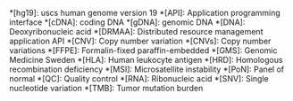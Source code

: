 *[hg19]: uscs human genome version 19
*[API]: Application programming interface
*[cDNA]: coding DNA
*[gDNA]: genomic DNA
*[DNA]: Deoxyribonucleic acid
*[DRMAA]: Distributed resource management application API 
*[CNV]: Copy number variation
*[CNVs]: Copy number variations
*[FFPE]: Formalin-fixed paraffin-embedded
*[GMS]: Genomic Medicine Sweden
*[HLA]: Human leukocyte antigen
*[HRD]: Homologous recombination deficiency
*[MSI]: Microsatellite instability 
*[PoN]: Panel of normal
*[QC]: Quality control
*[RNA]: Ribonucleic acid
*[SNV]: Single nucleotide variation
*[TMB]: Tumor mutation burden

